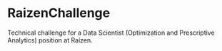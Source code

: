 # RaizenChallenge
Technical challenge for a Data Scientist (Optimization and Prescriptive Analytics) position at Raízen.
